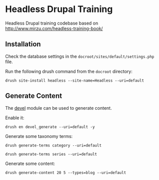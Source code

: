 # Headless Drupal Training

Headless Drupal training codebase based on http://www.mirzu.com/headless-training-book/

## Installation

Check the database settings in the `docroot/sites/default/settings.php` file.

Run the following drush command from the `docroot` directory:

```
drush site-install headless --site-name=Headless --uri=default
```

## Generate Content

The [devel](https://www.drupal.org/project/devel) module can be used to generate content.

Enable it:

```
drush en devel_generate --uri=default -y
```

Generate some taxonomy terms:

```
drush generate-terms category --uri=default
```

```
drush generate-terms series --uri=default
```

Generate some content:

```
drush generate-content 20 5 --types=blog --uri=default
```

